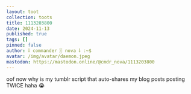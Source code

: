 ```yaml
---
layout: toot
collection: toots
title: 1113203800
date: 2024-11-13
published: true
tags: []
pinned: false
author: ⸸ commander ░ nova ⸸ :~$
avatar: /img/avatar/daemon.jpeg
mastodon: https://mastodon.online/@cmdr_nova/1113203800
---
```


oof now why is my tumblr script that auto-shares my blog posts posting TWICE haha 😭
